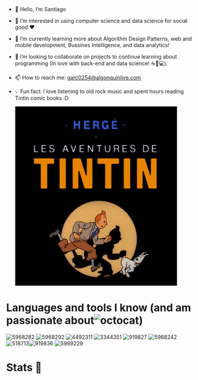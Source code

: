 - 👋 Hello, I’m Santiago
- 👀 I’m interested in using computer science and data science for social good ❤️
- 🌱 I’m currently learning more about Algorithm Design Patterns, web and mobile development, Bussines Intelligence, and data analytics!
- 💞️ I’m looking to collaborate on projects to continue learning about programming (In love with back-end and data science! ☕🐍💻).
- 📫 How to reach me: garc0254@algonquinlive.com
- 💡 Fun fact: I love listening to old rock music and spent hours reading Tintin comic books :D

     ![Tintin](tintin.gif)

# Languages and tools I know (and am passionate about![octocat](https://github.com/SantiagoG117/SantiagoG117/assets/128077604/30ce711f-9d86-4b97-b5f1-283fe62211b9))

![5968282](https://github.com/SantiagoG117/SantiagoG117/assets/128077604/f14af888-a403-4fb0-98ea-5d7938bea7ec) ![5968292](https://github.com/SantiagoG117/SantiagoG117/assets/128077604/8063f814-77a2-489f-9d50-5d0265c7c05c) ![4492311](https://github.com/SantiagoG117/SantiagoG117/assets/128077604/b00a3431-3833-42b7-a9be-45390cf8142e) ![3344351](https://github.com/SantiagoG117/SantiagoG117/assets/128077604/1d6df4f7-f66b-49ad-8424-673033b50c49) ![919827](https://github.com/SantiagoG117/SantiagoG117/assets/128077604/55de9dcc-0c4c-454b-b36f-f307f15d7e94) ![5968242](https://github.com/SantiagoG117/SantiagoG117/assets/128077604/65170ae2-08bd-4a5e-ac0b-7a3aa88d7cfc) ![518713](https://github.com/SantiagoG117/SantiagoG117/assets/128077604/105d1799-7d31-423f-9cc9-cc0396ad26a4)![919836](https://github.com/SantiagoG117/SantiagoG117/assets/128077604/c60f3f44-d20e-4738-9dc1-d6b2e6dc80bd) ![5969229](https://github.com/SantiagoG117/SantiagoG117/assets/128077604/29152451-63ca-4716-8b3d-d9862139cfff)

# Stats 👀






